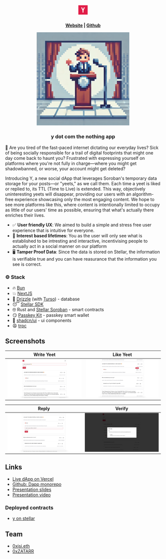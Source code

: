<h1 align="center">
<img src="./assets/logo.png" width="30" height="auto">
</h1>

<h4 align="center">
  <a href="https://y-zeta-six-11.vercel.app/">Website</a> |
  <a href="https://github.com/Stellarnauts/y">Github</a>
  <p align="center">
    <img src="./assets/github_logo.png" alt="Logo" width="300" height="auto">
  </p>
</h4>

<h3 align="center">
y dot com the nothing app
</h3>

🫰 Are you tired of the fast-paced internet dictating our everyday lives? Sick of being socially responsible for a trail of digital footprints that might one day come back to haunt you? Frustrated with expressing yourself on platforms where you're not fully in charge—where you might get shadowbanned, or worse, your account might get deleted?

Introducing Y, a new social dApp that leverages Soroban's temporary data storage for your posts—or "yeets," as we call them. Each time a yeet is liked or replied to, its TTL (Time to Live) is extended. This way, objectively uninteresting yeets will disappear, providing our users with an algorithm-free experience showcasing only the most engaging content. We hope to see more platforms like this, where content is intentionally limited to occupy as little of our users' time as possible, ensuring that what's actually there enriches their lives.

- ✅ **User friendly UX**: We aimed to build a simple and stress free user experience that is intuitive for everyone.
- 🧱 **Interest based lifetimes**: You as the user will only see what is established to be intresting and interactive, incentivising people to actually act in a social manner on our platform
- 🖥️ **Tamper Proof Data**: Since the data is stored on Stellar, the information is verifiable true and you can have reasurance that the information you see is correct.

### ⚙️ Stack

- 🔥 [Bun](https://bun.sh)
- 💥 [NextJS](https://nextjs.org/)
- 🚀 [Drizzle](https://orm.drizzle.team/) (with [Turso](https://turso.tech/)) - database
- 😴 [Stellar SDK](https://github.com/stellar/js-stellar-sdk)
- 🤓 Rust and [Stellar Soroban](https://stellar.org/soroban) - smart contracts
- 😏 [Passkey Kit](https://github.com/kalepail/passkey-kit) - passkey smart wallet
- 🤑 [shadcn/ui](https://ui.shadcn.com/) - ui components
- 😩 [trpc](https://trpc.io/)

## Screenshots

| Write Yeet                       | Like Yeet                       |
| -------------------------------- | ------------------------------- |
| ![dashboard 1](assets/write.png) | ![dashboard 2](assets/like.png) |

| Reply                            | Verify                            |
| -------------------------------- | --------------------------------- |
| ![dashboard 3](assets/reply.png) | ![dashboard 4](assets/verify.png) |

## Links

- [Live dApp on Vercel](https://y-zeta-six-11.vercel.app/)
- [Github: Dapp monorepo](https://github.com/Stellarnauts/y)
- [Presentation slides](https://www.canva.com/design/DAGTaO9reGI/W5teo1eoYNaAERMCbGnczw/edit?utm_content=DAGTaO9reGI&utm_campaign=designshare&utm_medium=link2&utm_source=sharebutton)
- [Presentation video](https://www.youtube.com/watch?v=9Iuu-B8WA6M)

### Deployed contracts

- [y on stellar](https://stellar.expert/explorer/testnet/contract/CAFUQONPIJP7ZBXSZCHAY2PIHY4PSGSU2OGJ3HKVD62APNWC5HJS6HVU)

## Team

- [0xjsi.eth](https://twitter.com/0xjsieth)
- [0xZATARR](https://x.com/0xZATARR)
